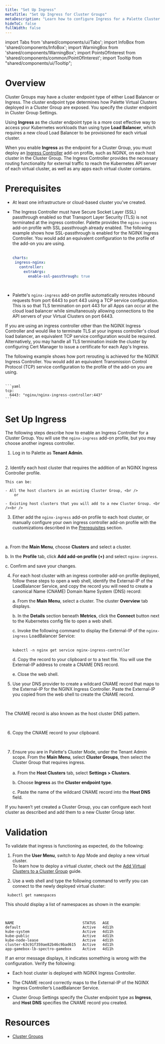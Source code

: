 ```yaml
---
title: "Set Up Ingress"
metaTitle: "Set Up Ingress for Cluster Groups"
metaDescription: "Learn how to configure Ingress for a Palette Cluster Group"
hideToC: false
fullWidth: false
---
```


import Tabs from 'shared/components/ui/Tabs';
import InfoBox from 'shared/components/InfoBox';
import WarningBox from 'shared/components/WarningBox';
import PointsOfInterest from 'shared/components/common/PointOfInterest';
import Tooltip from "shared/components/ui/Tooltip";

# Overview

Cluster Groups may have a cluster endpoint type of either Load Balancer or Ingress. The cluster endpoint type determines how Palette Virtual Clusters deployed in a Cluster Group are exposed. You specify the cluster endpoint in Cluster Group Settings.

Using **Ingress** as the cluster endpoint type is a more cost effective way to access your Kubernetes workloads than using type **Load Balancer**, which requires a new cloud Load Balancer to be provisioned for each virtual cluster.

When you enable **Ingress** as the endpoint for a Cluster Group, you must deploy an [Ingress Controller](https://kubernetes.io/docs/concepts/services-networking/ingress-controllers) add-on profile, such as NGINX, on each host cluster in the Cluster Group. The Ingress Controller provides the necessary routing functionality for external traffic to reach the Kubernetes API server of each virtual cluster, as well as any apps each virtual cluster contains. 

# Prerequisites

- At least one infrastructure or cloud-based cluster you’ve created.


- The Ingress Controller must have Secure Socket Layer (SSL) passthrough enabled so that Transport Layer Security (TLS) is not terminated at the ingress controller. Palette provides the ```nginx-ingress``` add-on profile with SSL passthrough already enabled. The following example shows how SSL-passthrough is enabled for the NGINX Ingress Controller. You would add an equivalent configuration to the profile of the add-on you are using. <br /><br />

   ```yaml
  charts:
    ingress-nginx:
      controller:
        extraArgs: 
          enable-ssl-passthrough: true  
  ```
    <br />

 - Palette's ```nginx-ingress``` add-on profile automatically reroutes inbound requests from port 6443 to port 443 using a TCP service configuration. This is so that TLS termination on port 443 for all Apps can occur at the cloud load balancer while simultaneously allowing connections to the API servers of your Virtual Clusters on port 6443. 
 
 If you are using an ingress controller other than the NGINX Ingress Controller and would like to terminate TLS at your ingress controller's cloud load balancer, an equivalent TCP service configuration would be required. Alternatively, you may handle all TLS termination inside the cluster by configuring Cert Manager to issue a certificate for each App's Ingress.<br /> 
 
 The following example shows how port rerouting is achieved for the NGINX Ingress Controller. You would add an equivalent Transmission Control Protocol (TCP) service configuration to the profile of the add-on you are using. <br /><br />

    ```yaml
    tcp:   
      6443: "nginx/nginx-ingress-controller:443"  
    ```

# Set Up Ingress

The following steps describe how to enable an Ingress Controller for a Cluster Group. You will use the `nginx-ingress` add-on profile, but you may choose another ingress controller.
<br />

1. Log in to Palette as **Tenant Admin**.
<br />
2. Identify each host cluster that requires the addition of an NGINX Ingress Controller profile.

    This can be:

    - All the host clusters in an existing Cluster Group, <br />
        or
    
    - Existing host clusters that you will add to a new Cluster Group. <br /><br />

3. Either add the ```nginx-ingress``` add-on profile to each host cluster, or manually configure your own ingress controller add-on profile with the customizations described in the 
[Prerequisites](/clusters/cluster-groups/ingress-cluster-group/#prerequisites) section. 
  
  <br /> 

  a. From the **Main Menu**, choose **Clusters** and select a cluster.

  b. In the **Profile** tab, click **Add add-on profile (+)** and select `nginx-ingress`. 

  c. Confirm and save your changes.


4. For each host cluster with an ingress controller add-on profile deployed, follow these steps to open a web shell, identify the External-IP of the LoadBalancer Service, and copy the record you will need to create a canonical Name (CNAME) Domain Name System (DNS) record:

    a. From the **Main Menu**, select a cluster. The cluster **Overview** tab displays. 

    b. In the **Details** section beneath **Metrics**, click the **Connect** button next to the Kubernetes config file to open a web shell. 
    
    c. Invoke the following command to display the External-IP of the ```nginx-ingress``` LoadBalancer Service: <br /><br />

    ```
    kubectl -n nginx get service nginx-ingress-controller
    ``` 

    d. Copy the record to your clipboard or to a text file. You will use the External-IP address to create a CNAME DNS record.
    <br />

    e. Close the web shell.
    <br />

5. Use your DNS provider to create a wildcard CNAME record that maps to the External-IP for the NGINX Ingress Controller. Paste the External-IP you copied from the web shell to create the CNAME record.
<br />

<InfoBox>

The CNAME record is also known as the host cluster DNS pattern.

</InfoBox> 

<br />

6. Copy the CNAME record to your clipboard.

<br />

7. Ensure you are in Palette's Cluster Mode, under the Tenant Admin scope. From the **Main Menu**, select **Cluster Groups**, then select the Cluster Group that requires ingress. <br /> <br />
    a. From the **Host Clusters** tab, select **Settings > Clusters**.    

    b. Choose **Ingress** as the **Cluster endpoint type**.

    c. Paste the name of the wildcard CNAME record into the **Host DNS** field.

<InfoBox>
If you haven’t yet created a Cluster Group, you can configure each host cluster as described and add them to a new Cluster Group later.
</InfoBox>

# Validation

To validate that ingress is functioning as expected, do the following: 

1. From the **User Menu**, switch to App Mode and deploy a new virtual cluster. <br />
    To learn how to deploy a virtual cluster, check out the [Add Virtual Clusters to a Cluster Group](/clusters/palette-virtual-clusters/deploy-virtual-cluster) guide.


2. Use a web shell and type the following command to verify you can connect to the newly deployed virtual cluster:

  ```shell
   kubectl get namespaces
  ```
This should display a list of namespaces as shown in the example: 

  <br />

  ```shell
  NAME                               STATUS   AGE
  default                            Active   4d11h
  kube-system                        Active   4d11h
  kube-public                        Active   4d11h
  kube-node-lease                    Active   4d11h
  cluster-63c91f359ae82b46c9bad615   Active   4d11h
  app-gamebox-lb-spectro-gamebox     Active   4d11h
  ```

If an error message displays, it indicates something is wrong with the configuration. Verify the following:

- Each host cluster is deployed with NGINX Ingress Controller.

- The CNAME record correctly maps to the External-IP of the NGINX Ingress Controller’s LoadBalancer Service.

- Cluster Group Settings specify the Cluster endpoint type as **Ingress**, and **Host DNS** specifies the CNAME record you created.

# Resources

- [Cluster Groups](/clusters/cluster-groups)






